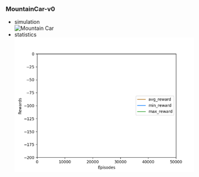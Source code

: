 ### MountainCar-v0  
 - simulation  
![Mountain Car](mountaincar.gif)  
 - statistics  
![Mountain Car](mountaincar_training_stats.gif)

